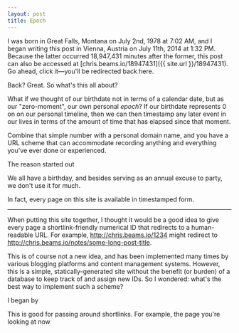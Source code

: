 ```yaml
---
layout: post
title: Epoch
---
```


I was born in Great Falls, Montana on July 2nd, 1978 at 7:02 AM, and I began writing this post in Vienna, Austria on July 11th, 2014 at 1:32 PM. Because the latter occurred 18,947,431 minutes after the former, this post can also be accessed at [chris.beams.io/18947431]({{ site.url }}/18947431). Go ahead, click it—you'll be redirected back here.

Back? Great. So what's this all about?

What if we thought of our birthdate not in terms of a calendar date, but as our "zero-moment", our own personal _epoch_? If our birthdate represents 0 on on our personal timeline, then we can then timestamp any later event in our lives in terms of the amount of time that has elapsed since that moment.

Combine that simple number with a personal domain name, and you have a URL scheme that can accommodate recording anything and everything you've ever done or experienced.



The reason started out 

We all have a birthday, and besides serving as an annual excuse to party, we don't use it for much. 

In fact, every page on this site is available in timestamped form.





---


When putting this site together, I thought it would be a good idea to give every page a shortlink-friendly numerical ID that redirects to a human-readable URL. For example, http://chris.beams.io/1234 might redirect to http://chris.beams.io/notes/some-long-post-title.

This is of course not a new idea, and has been implemented many times by various blogging platforms and content management systems. However, this is a simple, statically-generated site without the benefit (or burden) of a database to keep track of and assign new IDs. So I wondered: what's the best way to implement such a scheme?

I began by 

This is good for passing around shortlinks. For example, the page you're looking at now 

